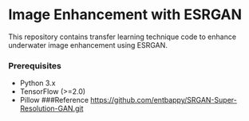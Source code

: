 # Image Enhancement with ESRGAN

This repository contains transfer learning technique code to enhance underwater image enhancement using ESRGAN.


### Prerequisites

- Python 3.x
- TensorFlow (>=2.0)
- Pillow
###Reference
https://github.com/entbappy/SRGAN-Super-Resolution-GAN.git
